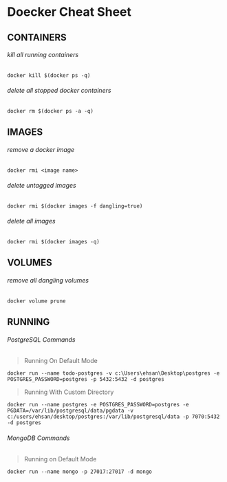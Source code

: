 # Doecker Cheat Sheet
## CONTAINERS

###### kill all running containers

```
docker kill $(docker ps -q)
```

###### delete all stopped docker containers

```
docker rm $(docker ps -a -q)
```

## IMAGES 

###### remove a docker image

```
docker rmi <image name>
```

###### delete untagged images

```
docker rmi $(docker images -f dangling=true)
```

###### delete all images

```
docker rmi $(docker images -q)
```

## VOLUMES

###### remove all dangling volumes

```
docker volume prune
```

## RUNNING

###### PostgreSQL Commands
>Running On Default Mode

```
docker run --name todo-postgres -v c:\Users\ehsan\Desktop\postgres -e POSTGRES_PASSWORD=postgres -p 5432:5432 -d postgres
```

>Running With Custom Directory

```
docker run --name postgres -e POSTGRES_PASSWORD=postgres -e PGDATA=/var/lib/postgresql/data/pgdata -v c:/users/ehsan/desktop/postgres:/var/lib/postgresql/data -p 7070:5432 -d postgres
```

###### MongoDB Commands

>Running on Default Mode

```
docker run --name mongo -p 27017:27017 -d mongo 
```
